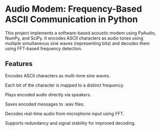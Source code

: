  # Audio Modem: Frequency-Based ASCII Communication in Python
 This project implements a software-based acoustic modem using PyAudio, NumPy, and SciPy. 
 It encodes ASCII characters as audio tones using multiple simultaneous sine waves (representing bits) and decodes them using FFT-based frequency detection.

## Features
Encodes ASCII characters as multi-tone sine waves.

Each bit of the character is mapped to a distinct frequency.

Plays encoded audio directly via speakers.

Saves encoded messages to .wav files.

Decodes real-time audio from microphone input using FFT.

Supports redundancy and signal stability for improved decoding.
